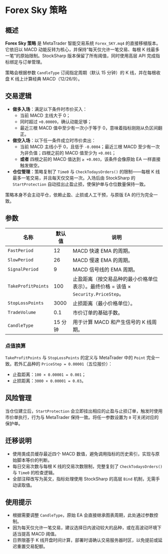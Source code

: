 # Forex Sky 策略

## 概述
**Forex Sky 策略** 是 MetaTrader 智能交易系统 `Forex_SKY.mq4` 的直接移植版本。它依旧以 MACD 动能反转为核心，并保持“每天仅允许一笔交易、每根 K 线最多一笔”的原始限制。StockSharp 版本保留了所有阈值，同时使用高层 API 完成指标绑定与订单管理。

策略会根据参数 `CandleType` 订阅指定周期（默认 15 分钟）的 K 线，并在每根收盘 K 线上计算经典 MACD（12/26/9）。

## 交易逻辑
- **做多入场**：满足以下条件时市价买入：
  - 当前 MACD 主线大于 0；
  - 同时超过 `+0.00009`，确认动能足够；
  - 最近三根 MACD 值中至少有一次小于等于 0，意味着指标刚刚从负区间翻正。
- **做空入场**：以下任一条件成立时市价卖出：
  - 当前 MACD 主线小于 0，且低于 `-0.0004`；最近三根 MACD 至少有一次为非负值；四根之前的 MACD 值至少为 `+0.001`；
  - **或者** 四根之前的 MACD 值达到 `≥ +0.003`，该条件会像原始 EA 一样直接触发做空。
- **仓位管理**：策略复制了 `Time0` 与 `CheckTodaysOrders()` 的限制——每根 K 线最多一笔交易，并且每天仅交易一次。入场后由 StockSharp 的 `StartProtection` 自动挂出止盈止损，使保护单与仓位数量保持一致。

策略本身不会主动平仓，依赖止盈、止损或人工干预，与原版 EA 的行为完全一致。

## 参数
| 名称 | 默认值 | 说明 |
|------|--------|------|
| `FastPeriod` | 12 | MACD 快速 EMA 的周期。 |
| `SlowPeriod` | 26 | MACD 慢速 EMA 的周期。 |
| `SignalPeriod` | 9 | MACD 信号线的 EMA 周期。 |
| `TakeProfitPoints` | 100 | 止盈距离（按交易品种的最小价格单位表示）。最终价格 = 该值 × `Security.PriceStep`。 |
| `StopLossPoints` | 3000 | 止损距离（最小价格单位）。 |
| `TradeVolume` | 0.1 | 市价订单的基础手数。 |
| `CandleType` | 15 分钟 | 用于计算 MACD 和产生信号的 K 线周期。 |

### 点值换算
`TakeProfitPoints` 与 `StopLossPoints` 的定义与 MetaTrader 中的 `Point` 完全一致。若外汇品种的 `PriceStep = 0.00001`（五位报价）：
- 止盈距离：`100 × 0.00001 = 0.001`；
- 止损距离：`3000 × 0.00001 = 0.03`。

## 风险管理
当仓位建立后，`StartProtection` 会立即挂出相应的止盈与止损订单，触发时使用市价单执行，行为与 MetaTrader 保持一致。将任一参数设置为 `0` 可关闭对应的保护单。

## 迁移说明
- 使用类成员缓存最近四个 MACD 数值，避免调用指标的历史索引，实现与原始脚本等价的判断。
- 每日交易次数与每根 K 线的交易次数限制，完整复刻了 `CheckTodaysOrders()` 与 `Time0` 的检查逻辑。
- 全部注释改写为英文，指标处理使用 StockSharp 的高层 `Bind` 机制，无需手动读取值。

## 使用提示
- 根据需要调整 `CandleType`，原始 EA 会直接继承图表周期，此处通过参数控制。
- 因为每天仅允许一笔交易，建议选择日内波动较大的品种，或在高波动环境下适当提高 MACD 阈值。
- 日界限基于 K 线开盘时间计算，部署时请确认交易服务器时区，以免提前或延迟重置交易配额。
